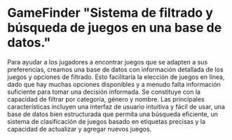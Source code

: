 # GameFinder "Sistema de filtrado y búsqueda de juegos en una base de datos."
Para ayudar a los jugadores a encontrar juegos que se adapten a sus preferencias, creamos una base de datos con información detallada de los juegos y opciones de filtrado. Esto facilitaría la elección de juegos en línea, dado que hay muchas opciones disponibles y a menudo falta información suficiente para tomar una decisión informada.
Se constituye con la capacidad de filtrar por categoría, género y nombre. Las principales características incluyen una interfaz de usuario intuitiva y fácil de usar, una base de datos bien estructurada que permita una búsqueda eficiente, un sistema de clasificación de juegos basado en etiquetas precisas y la capacidad de actualizar y agregar nuevos juegos.